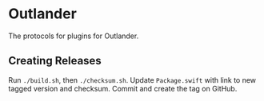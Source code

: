 # Outlander

The protocols for plugins for Outlander.

## Creating Releases

Run `./build.sh`, then `./checksum.sh`.  Update `Package.swift` with link to new tagged version and checksum.  Commit and create the tag on GitHub.

